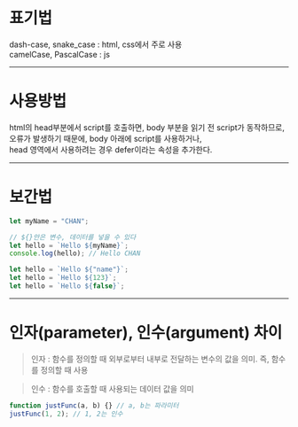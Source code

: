 # 표기법

dash-case, snake_case : html, css에서 주로 사용  
camelCase, PascalCase : js

---

# 사용방법

html의 head부분에서 script를 호출하면, body 부분을 읽기 전 script가 동작하므로,  
오류가 발생하기 때문에, body 아래에 script를 사용하거나,  
head 영역에서 사용하려는 경우 defer이라는 속성을 추가한다.

---

# 보간법

```js
let myName = "CHAN";

// ${}안은 변수, 데이터를 넣을 수 있다
let hello = `Hello ${myName}`;
console.log(hello); // Hello CHAN

let hello = `Hello ${"name"}`;
let hello = `Hello ${123}`;
let hello = `Hello ${false}`;
```

---

# 인자(parameter), 인수(argument) 차이

> 인자 : 함수를 정의할 때 외부로부터 내부로 전달하는 변수의 값을 의미. 즉, 함수를 정의할 때 사용

> 인수 : 함수를 호출할 때 사용되는 데이터 값을 의미

```js
function justFunc(a, b) {} // a, b는 파라미터
justFunc(1, 2); // 1, 2는 인수
```
